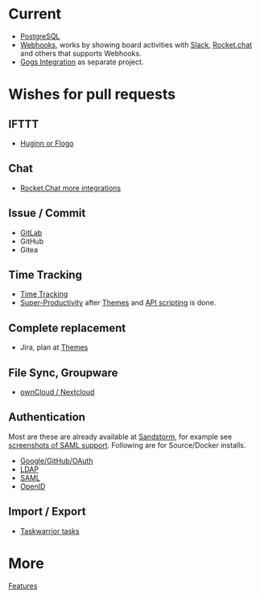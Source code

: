 # Current

* [PostgreSQL](https://github.com/wekan/wekan-postgresql)
* [Webhooks](https://github.com/wekan/wekan/wiki/Features#webhooks), works by showing board activities with [Slack](https://slack.com/), [Rocket.chat](https://rocket.chat/) and others that supports Webhooks.
* [Gogs Integration](https://github.com/wekan/wekan-gogs) as separate project.

# Wishes for pull requests

## IFTTT

* [Huginn or Flogo](https://github.com/wekan/wekan/issues/1160)

## Chat

* [Rocket.Chat more integrations](https://github.com/RocketChat/Rocket.Chat/issues/672#issuecomment-328469079)

## Issue / Commit

* [GitLab](https://github.com/wekan/wekan/issues/109)
* GitHub
* Gitea

## Time Tracking

* [Time Tracking](https://github.com/wekan/wekan/issues/812)
* [Super-Productivity](https://github.com/johannesjo/super-productivity/issues/7) after [Themes](https://github.com/wekan/wekan/issues/781) and [API scripting](https://github.com/wekan/wekan/issues/794) is done.

## Complete replacement

* Jira, plan at [Themes](https://github.com/wekan/wekan/issues/781)

## File Sync, Groupware

* [ownCloud / Nextcloud](https://github.com/wekan/wekan/issues/687)

## Authentication

Most are these are already available at [Sandstorm](https://sandstorm.io), for example see
[screenshots of SAML support](https://discourse.wekan.io/t/sso-passing-variables-through-url/493/8).
Following are for Source/Docker installs.

* [Google/GitHub/OAuth](https://github.com/wekan/wekan/issues/234)
* [LDAP](https://github.com/wekan/wekan/issues/119)
* [SAML](https://github.com/wekan/wekan/issues/708)
* [OpenID](https://github.com/wekan/wekan/issues/538)

## Import / Export

* [Taskwarrior tasks](https://github.com/wekan/wekan/issues/827)

# More

[Features](https://github.com/wekan/wekan/wiki/Features)